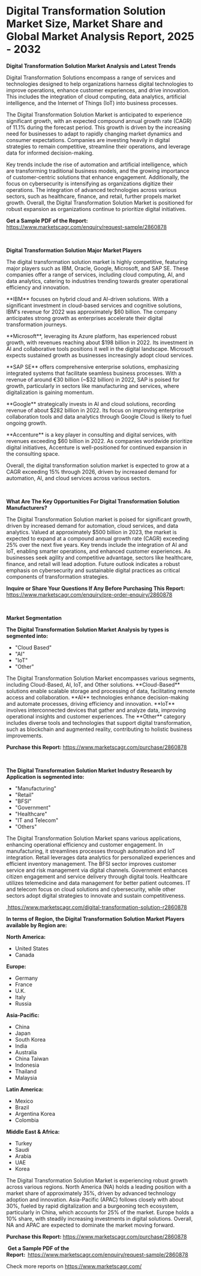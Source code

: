 <p><h1>Digital Transformation Solution Market Size, Market Share and Global Market Analysis Report, 2025 - 2032</h1></p><p><strong>Digital Transformation Solution Market Analysis and Latest Trends</strong></p>
<p><p>Digital Transformation Solutions encompass a range of services and technologies designed to help organizations harness digital technologies to improve operations, enhance customer experiences, and drive innovation. This includes the integration of cloud computing, data analytics, artificial intelligence, and the Internet of Things (IoT) into business processes.</p><p>The Digital Transformation Solution Market is anticipated to experience significant growth, with an expected compound annual growth rate (CAGR) of 11.1% during the forecast period. This growth is driven by the increasing need for businesses to adapt to rapidly changing market dynamics and consumer expectations. Companies are investing heavily in digital strategies to remain competitive, streamline their operations, and leverage data for informed decision-making.</p><p>Key trends include the rise of automation and artificial intelligence, which are transforming traditional business models, and the growing importance of customer-centric solutions that enhance engagement. Additionally, the focus on cybersecurity is intensifying as organizations digitize their operations. The integration of advanced technologies across various sectors, such as healthcare, finance, and retail, further propels market growth. Overall, the Digital Transformation Solution Market is positioned for robust expansion as organizations continue to prioritize digital initiatives.</p></p>
<p><strong>Get a Sample PDF of the Report:&nbsp;</strong> <a href="https://www.marketscagr.com/enquiry/request-sample/2860878?utm_campaign=3092&utm_medium=2&utm_source=Github&utm_content=ia&utm_term=12032025&utm_id=digital-transformation-solution">https://www.marketscagr.com/enquiry/request-sample/2860878</a></p>
<p>&nbsp;</p>
<p><strong>Digital Transformation Solution Major Market Players</strong></p>
<p><p>The digital transformation solution market is highly competitive, featuring major players such as IBM, Oracle, Google, Microsoft, and SAP SE. These companies offer a range of services, including cloud computing, AI, and data analytics, catering to industries trending towards greater operational efficiency and innovation.</p><p>**IBM** focuses on hybrid cloud and AI-driven solutions. With a significant investment in cloud-based services and cognitive solutions, IBM's revenue for 2022 was approximately $60 billion. The company anticipates strong growth as enterprises accelerate their digital transformation journeys.</p><p>**Microsoft**, leveraging its Azure platform, has experienced robust growth, with revenues reaching about $198 billion in 2022. Its investment in AI and collaborative tools positions it well in the digital landscape. Microsoft expects sustained growth as businesses increasingly adopt cloud services.</p><p>**SAP SE** offers comprehensive enterprise solutions, emphasizing integrated systems that facilitate seamless business processes. With a revenue of around €30 billion (~$32 billion) in 2022, SAP is poised for growth, particularly in sectors like manufacturing and services, where digitalization is gaining momentum.</p><p>**Google** strategically invests in AI and cloud solutions, recording revenue of about $282 billion in 2022. Its focus on improving enterprise collaboration tools and data analytics through Google Cloud is likely to fuel ongoing growth.</p><p>**Accenture** is a key player in consulting and digital services, with revenues exceeding $60 billion in 2022. As companies worldwide prioritize digital initiatives, Accenture is well-positioned for continued expansion in the consulting space.</p><p>Overall, the digital transformation solution market is expected to grow at a CAGR exceeding 15% through 2026, driven by increased demand for automation, AI, and cloud services across various sectors.</p></p>
<p>&nbsp;</p>
<p><strong>What Are The Key Opportunities For Digital Transformation Solution Manufacturers?</strong></p>
<p><p>The Digital Transformation Solution market is poised for significant growth, driven by increased demand for automation, cloud services, and data analytics. Valued at approximately $500 billion in 2023, the market is expected to expand at a compound annual growth rate (CAGR) exceeding 25% over the next five years. Key trends include the integration of AI and IoT, enabling smarter operations, and enhanced customer experiences. As businesses seek agility and competitive advantage, sectors like healthcare, finance, and retail will lead adoption. Future outlook indicates a robust emphasis on cybersecurity and sustainable digital practices as critical components of transformation strategies.</p></p>
<p><strong>Inquire or Share Your Questions If Any Before Purchasing This Report:</strong> <a href="https://www.marketscagr.com/enquiry/pre-order-enquiry/2860878?utm_campaign=3092&utm_medium=2&utm_source=Github&utm_content=ia&utm_term=12032025&utm_id=digital-transformation-solution">https://www.marketscagr.com/enquiry/pre-order-enquiry/2860878</a></p>
<p>&nbsp;</p>
<p><strong>Market Segmentation</strong></p>
<p><strong>The Digital Transformation Solution Market Analysis by types is segmented into:</strong></p>
<p><ul><li>"Cloud Based"</li><li>"AI"</li><li>"IoT"</li><li>"Other"</li></ul></p>
<p><p>The Digital Transformation Solution Market encompasses various segments, including Cloud-Based, AI, IoT, and Other solutions. **Cloud-Based** solutions enable scalable storage and processing of data, facilitating remote access and collaboration. **AI** technologies enhance decision-making and automate processes, driving efficiency and innovation. **IoT** involves interconnected devices that gather and analyze data, improving operational insights and customer experiences. The **Other** category includes diverse tools and technologies that support digital transformation, such as blockchain and augmented reality, contributing to holistic business improvements.</p></p>
<p><strong>Purchase this Report:&nbsp;</strong><a href="https://www.marketscagr.com/purchase/2860878?utm_campaign=3092&utm_medium=2&utm_source=Github&utm_content=ia&utm_term=12032025&utm_id=digital-transformation-solution">https://www.marketscagr.com/purchase/2860878</a></p>
<p>&nbsp;</p>
<p><strong>The Digital Transformation Solution Market Industry Research by Application is segmented into:</strong></p>
<p><ul><li>"Manufacturing"</li><li>"Retail"</li><li>"BFSI"</li><li>"Government"</li><li>"Healthcare"</li><li>"IT and Telecom"</li><li>"Others"</li></ul></p>
<p><p>The Digital Transformation Solution Market spans various applications, enhancing operational efficiency and customer engagement. In manufacturing, it streamlines processes through automation and IoT integration. Retail leverages data analytics for personalized experiences and efficient inventory management. The BFSI sector improves customer service and risk management via digital channels. Government enhances citizen engagement and service delivery through digital tools. Healthcare utilizes telemedicine and data management for better patient outcomes. IT and telecom focus on cloud solutions and cybersecurity, while other sectors adopt digital strategies to innovate and sustain competitiveness.</p></p>
<p><a href="https://www.marketscagr.com/digital-transformation-solution-r2860878?utm_campaign=3092&utm_medium=2&utm_source=Github&utm_content=ia&utm_term=12032025&utm_id=digital-transformation-solution">&nbsp;https://www.marketscagr.com/digital-transformation-solution-r2860878</a></p>
<p><strong>In terms of Region, the Digital Transformation Solution Market Players available by Region are:</strong></p>
<p>
    <p> <strong> North America: </strong>
        <ul>
            <li>United States</li>
            <li>Canada</li>
        </ul>
        </p> 
    <p> <strong> Europe: </strong>
        <ul>
            <li>Germany</li>
            <li>France</li>
            <li>U.K.</li>
            <li>Italy</li>
            <li>Russia</li>
        </ul>
        </p> 
    <p> <strong> Asia-Pacific: </strong>
        <ul>
            <li>China</li>
            <li>Japan</li>
            <li>South Korea</li>
            <li>India</li>
            <li>Australia</li>
            <li>China Taiwan</li>
            <li>Indonesia</li>
            <li>Thailand</li>
            <li>Malaysia</li>
        </ul>
        </p> 
    <p> <strong> Latin America: </strong>
        <ul>
            <li>Mexico</li>
            <li>Brazil</li>
            <li>Argentina Korea</li>
            <li>Colombia</li>
        </ul>
        </p> 
    <p> <strong> Middle East & Africa: </strong>
        <ul>
            <li>Turkey</li>
            <li>Saudi</li>
            <li>Arabia</li>
            <li>UAE</li>
            <li>Korea</li>
        </ul>
    </p>
    </p>
<p><p>The Digital Transformation Solution Market is experiencing robust growth across various regions. North America (NA) holds a leading position with a market share of approximately 35%, driven by advanced technology adoption and innovation. Asia-Pacific (APAC) follows closely with about 30%, fueled by rapid digitalization and a burgeoning tech ecosystem, particularly in China, which accounts for 25% of the market. Europe holds a 10% share, with steadily increasing investments in digital solutions. Overall, NA and APAC are expected to dominate the market moving forward.</p></p>
<p><strong>Purchase this Report: </strong><a href="https://www.marketscagr.com/purchase/2860878?utm_campaign=3092&utm_medium=2&utm_source=Github&utm_content=ia&utm_term=12032025&utm_id=digital-transformation-solution">https://www.marketscagr.com/purchase/2860878</a></p>
<p>&nbsp;<strong>Get a Sample PDF of the Report:&nbsp;&nbsp;</strong><a href="https://www.marketscagr.com/enquiry/request-sample/2860878?utm_campaign=3092&utm_medium=2&utm_source=Github&utm_content=ia&utm_term=12032025&utm_id=digital-transformation-solution">https://www.marketscagr.com/enquiry/request-sample/2860878</a></p>
<p><strong></strong></p>
<p>Check more reports on <a href="https://www.marketscagr.com/?utm_campaign=3092&utm_medium=2&utm_source=Github&utm_content=ia&utm_term=12032025&utm_id=digital-transformation-solution">https://www.marketscagr.com/</a></p>
